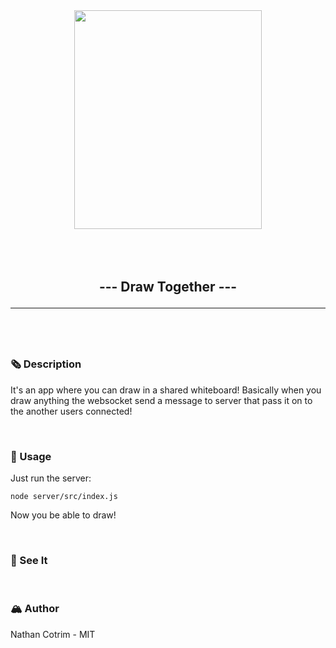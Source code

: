 <div align="center">
    <img src="https://upload.wikimedia.org/wikipedia/commons/thumb/e/ef/Inkscape_icons_free-hand-draw.svg/1200px-Inkscape_icons_free-hand-draw.svg.png" width="300px" height="350px"> <br> <br> <br> <br>
    <h2>
        --- Draw Together ---<hr>
    </h2>
</div>

<br>
<br>

### 🗞️ Description <br>

It's an app where you can draw in a shared whiteboard! Basically when you draw anything the websocket send a message to server that pass it on to the another users connected!

<br>

### 🏒 Usage <br>

Just run the server:

```
node server/src/index.js
```

Now you be able to draw!

<br>

### 🐝 See It <br>

<br>

### 🏔️ Author

Nathan Cotrim - MIT
